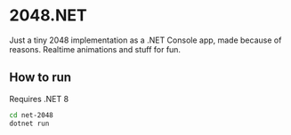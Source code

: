 # 2048.NET

Just a tiny 2048 implementation as a .NET Console app, made because of reasons. Realtime animations and stuff for fun.

## How to run

Requires .NET 8

```sh
cd net-2048
dotnet run
```

